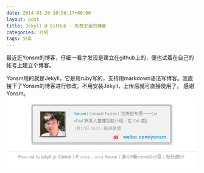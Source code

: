 ```yaml
---
date: 2014-01-20 10:50:17+00:00
layout: post
title: Jekyll @ GitHub - 免费安全的博客
categories: 介绍
tags: 分享 
---
```


最近逛Yonsm的博客，仔细一看才发现是建立在github上的，便也试着在自己的帐号上建立个博客。

Yonsm用的就是Jekyll，它是用ruby写的，支持用markdown语法写博客。我直接下了Yonsm的博客进行修改，不用安装Jekyll，上传后就可直接使用了。
感谢Yonsm。
![](https://github.com/xulihang/xulihang.github.io/blob/master/album/yonsm.PNG)